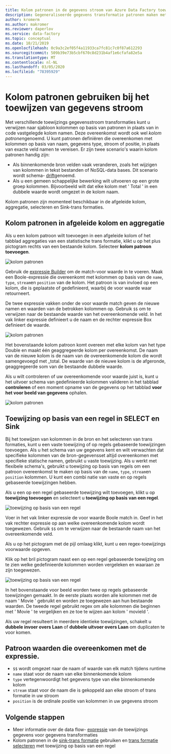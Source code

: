 ```yaml
---
title: Kolom patronen in de gegevens stroom van Azure Data Factory toewijzing
description: Gegeneraliseerde gegevens transformatie patronen maken met behulp van kolom patronen in Azure Data Factory gegevens stromen toewijzen
author: kromerm
ms.author: makromer
ms.reviewer: daperlov
ms.service: data-factory
ms.topic: conceptual
ms.date: 10/21/2019
ms.openlocfilehash: 0c9a3c2ef05f4a11933ca7fc81c7c0f87a612293
ms.sourcegitcommit: 509b39e73b5cbf670c8d231b4af1e6cfafa82e5a
ms.translationtype: MT
ms.contentlocale: nl-NL
ms.lasthandoff: 03/05/2020
ms.locfileid: "78395929"
---
```

# <a name="using-column-patterns-in-mapping-data-flow"></a>Kolom patronen gebruiken bij het toewijzen van gegevens stroom

Met verschillende toewijzings gegevensstroom transformaties kunt u verwijzen naar sjabloon kolommen op basis van patronen in plaats van in code vastgelegde kolom namen. Deze overeenkomst wordt ook wel *kolom patronen*genoemd. U kunt patronen definiëren die overeenkomen met kolommen op basis van naam, gegevens type, stroom of positie, in plaats van exacte veld namen te vereisen. Er zijn twee scenario's waarin kolom patronen handig zijn:

* Als binnenkomende bron velden vaak veranderen, zoals het wijzigen van kolommen in tekst bestanden of NoSQL-data bases. Dit scenario wordt schema- [drift](concepts-data-flow-schema-drift.md)genoemd.
* Als u een gemeen schappelijke bewerking wilt uitvoeren op een grote groep kolommen. Bijvoorbeeld wilt dat elke kolom met ' Total ' in een dubbele waarde wordt omgezet in de kolom naam.

Kolom patronen zijn momenteel beschikbaar in de afgeleide kolom, aggregatie, selecteren en Sink-trans formaties.

## <a name="column-patterns-in-derived-column-and-aggregate"></a>Kolom patronen in afgeleide kolom en aggregatie

Als u een kolom patroon wilt toevoegen in een afgeleide kolom of het tabblad aggregaties van een statistische trans formatie, klikt u op het plus pictogram rechts van een bestaande kolom. Selecteer **kolom patroon toevoegen**. 

![kolom patronen](media/data-flow/columnpattern.png "Kolompatronen")

Gebruik de [expressie Builder](concepts-data-flow-expression-builder.md) om de match-voor waarde in te voeren. Maak een Boole-expressie die overeenkomt met kolommen op basis van de `name`, `type`, `stream`en `position` van de kolom. Het patroon is van invloed op een kolom, die is geplaatste of gedefinieerd, waarbij de voor waarde waar retourneert.

De twee expressie vakken onder de voor waarde match geven de nieuwe namen en waarden van de betrokken kolommen op. Gebruik `$$` om te verwijzen naar de bestaande waarde van het overeenkomende veld. In het vak linker expressie definieert u de naam en de rechter expressie Box definieert de waarde.

![kolom patronen](media/data-flow/columnpattern2.png "Kolompatronen")

Het bovenstaande kolom patroon komt overeen met elke kolom van het type Double en maakt één geaggregeerde kolom per overeenkomst. De naam van de nieuwe kolom is de naam van de overeenkomende kolom die wordt samengevoegd met _total. De waarde van de nieuwe kolom is de afgeronde, geaggregeerde som van de bestaande dubbele waarde.

Als u wilt controleren of uw overeenkomende voor waarde juist is, kunt u het uitvoer schema van gedefinieerde kolommen valideren in het tabblad **controleren** of een moment opname van de gegevens op het tabblad **voor het voor beeld van gegevens** ophalen. 

![kolom patronen](media/data-flow/columnpattern3.png "Kolompatronen")

## <a name="rule-based-mapping-in-select-and-sink"></a>Toewijzing op basis van een regel in SELECT en Sink

Bij het toewijzen van kolommen in de bron en het selecteren van trans formaties, kunt u een vaste toewijzing of op regels gebaseerde toewijzingen toevoegen. Als u het schema van uw gegevens kent en wilt verwachten dat specifieke kolommen van de bron-gegevensset altijd overeenkomen met specifieke statische namen, gebruikt u vaste toewijzing. Als u werkt met flexibele schema's, gebruikt u toewijzing op basis van regels om een patroon overeenkomst te maken op basis van de `name`, `type`, `stream`en `position` kolommen. U kunt een combi natie van vaste en op regels gebaseerde toewijzingen hebben. 

Als u een op een regel gebaseerde toewijzing wilt toevoegen, klikt u op **toewijzing toevoegen** en selecteert u **toewijzing op basis van een regel**.

![toewijzing op basis van een regel](media/data-flow/rule2.png "Toewijzing op basis van een regel")

Voer in het vak linker expressie de voor waarde Boole match in. Geef in het vak rechter expressie op aan welke overeenkomende kolom wordt toegewezen. Gebruik `$$` om te verwijzen naar de bestaande naam van het overeenkomende veld.

Als u op het pictogram met de pijl omlaag klikt, kunt u een regex-toewijzings voorwaarde opgeven.

Klik op het bril pictogram naast een op een regel gebaseerde toewijzing om te zien welke gedefinieerde kolommen worden vergeleken en waaraan ze zijn toegewezen.

![toewijzing op basis van een regel](media/data-flow/rule1.png "Toewijzing op basis van een regel")

In het bovenstaande voor beeld worden twee op regels gebaseerde toewijzingen gemaakt. In de eerste plaats worden alle kolommen met de naam ' Movie ' gebruikt en worden ze toegewezen aan hun bestaande waarden. De tweede regel gebruikt regex om alle kolommen die beginnen met ' Movie ' te vergelijken en ze toe te wijzen aan kolom ' movieId '.

Als uw regel resulteert in meerdere identieke toewijzingen, schakelt u **dubbele invoer overs Laan** of **dubbele uitvoer overs Laan** om duplicaten te voor komen.

## <a name="pattern-matching-expression-values"></a>Patroon waarden die overeenkomen met de expressie.

* `$$` wordt omgezet naar de naam of waarde van elk match tijdens runtime
* `name` staat voor de naam van elke binnenkomende kolom
* `type` vertegenwoordigt het gegevens type van elke binnenkomende kolom
* `stream` staat voor de naam die is gekoppeld aan elke stroom of trans formatie in uw stroom
* `position` is de ordinale positie van kolommen in uw gegevens stroom

## <a name="next-steps"></a>Volgende stappen
* Meer informatie over de data flow- [expressie](data-flow-expression-functions.md) van de toewijzings gegevens voor gegevens transformaties
* Kolom patronen in de [sink-trans formatie](data-flow-sink.md) gebruiken en [trans formatie selecteren](data-flow-select.md) met toewijzing op basis van een regel
